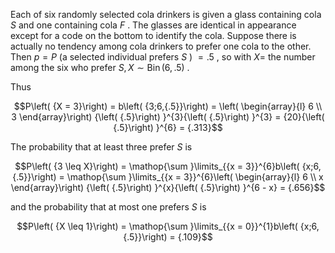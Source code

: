Each of six randomly selected cola drinkers is given a
glass containing cola $S$ and one containing cola $F$ . The glasses are
identical in appearance except for a code on the bottom to identify the
cola. Suppose there is actually no tendency among cola drinkers to
prefer one cola to the other. Then $p = P$ (a selected individual
prefers $S$ ) $= {.5}$ , so with $X =$ the number among the six who
prefer $S,X \sim \operatorname{Bin}\left( {6,{.5}}\right)$ .

Thus

$$P\left( {X = 3}\right) = b\left( {3;6,{.5}}\right) = \left( \begin{array}{l} 6 \\ 3 \end{array}\right) {\left( {.5}\right) }^{3}{\left( {.5}\right) }^{3} = {20}{\left( {.5}\right) }^{6} = {.313}$$

The probability that at least three prefer $S$ is

$$P\left( {3 \leq X}\right) = \mathop{\sum }\limits_{{x = 3}}^{6}b\left( {x;6,{.5}}\right) = \mathop{\sum }\limits_{{x = 3}}^{6}\left( \begin{array}{l} 6 \\ x \end{array}\right) {\left( {.5}\right) }^{x}{\left( {.5}\right) }^{6 - x} = {.656}$$

and the probability that at most one prefers $S$ is

$$P\left( {X \leq 1}\right) = \mathop{\sum }\limits_{{x = 0}}^{1}b\left( {x;6,{.5}}\right) = {.109}$$